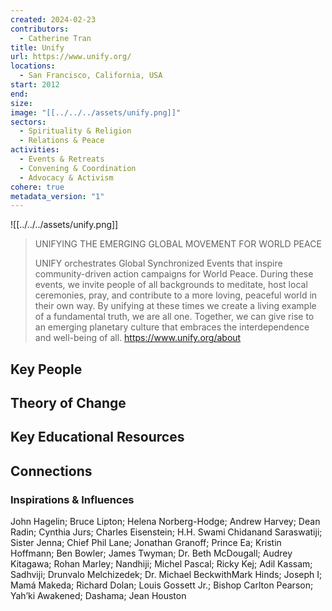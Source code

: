 ```yaml
---
created: 2024-02-23
contributors:
  - Catherine Tran
title: Unify
url: https://www.unify.org/
locations:
  - San Francisco, California, USA
start: 2012
end: 
size: 
image: "[[../../../assets/unify.png]]"
sectors:
  - Spirituality & Religion
  - Relations & Peace
activities:
  - Events & Retreats
  - Convening & Coordination
  - Advocacy & Activism
cohere: true
metadata_version: "1"
---
```


![[../../../assets/unify.png]]
>UNIFYING THE EMERGING GLOBAL MOVEMENT FOR WORLD PEACE
>
>UNIFY orchestrates Global Synchronized Events that inspire community-driven action campaigns for World Peace. During these events, we invite people of all backgrounds to meditate, host local ceremonies, pray, and contribute to a more loving, peaceful world in their own way. By unifying at these times we create a living example of a fundamental truth, we are all one. Together, we can give rise to an emerging planetary culture that embraces the interdependence and well-being of all.
https://www.unify.org/about

## Key People

## Theory of Change

## Key Educational Resources

## Connections

### Inspirations & Influences

John Hagelin; Bruce Lipton; Helena Norberg-Hodge; Andrew Harvey; Dean Radin; Cynthia Jurs; Charles Eisenstein; H.H. Swami Chidanand Saraswatiji; Sister Jenna; Chief Phil Lane; Jonathan Granoff; Prince Ea; Kristin Hoffmann; Ben Bowler; James Twyman; Dr. Beth McDougall; Audrey Kitagawa; Rohan Marley; Nandhiji; Michel Pascal; Ricky Kej; Adil Kassam; Sadhviji; Drunvalo Melchizedek; Dr. Michael BeckwithMark Hinds; Joseph I; Mamá Makeda; Richard Dolan; Louis Gossett Jr.; Bishop Carlton Pearson; Yah’ki Awakened; Dashama; Jean Houston








